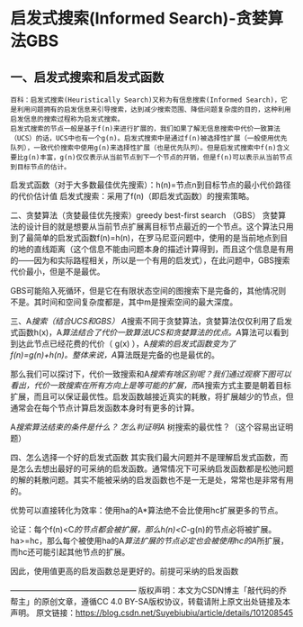 # 启发式搜索(Informed Search)-贪婪算法GBS
## 一、启发式搜索和启发式函数
    百科：启发式搜索(Heuristically Search)又称为有信息搜索(Informed Search)，它是利用问题拥有的启发信息来引导搜索，达到减少搜索范围、降低问题复杂度的目的，这种利用启发信息的搜索过程称为启发式搜索。  
    启发式搜索的节点一般是基于f(n)来进行扩展的，我们如果了解无信息搜索中代价一致算法（UCS）的话，UCS中也有一个g(n)。启发式搜索中是通过f(n)被选择性扩展（一般使用优先队列），一致代价搜索中使用g(n)来选择性扩展（也是优先队列）。但是启发式搜索中f(n)含义要比g(n)丰富，g(n)仅仅表示从当前节点到下一个节点的开销，但是f(n)可以表示从当前节点到目标节点的估计。   

启发式函数（对于大多数最佳优先搜索）：h(n)=节点n到目标节点的最小代价路径的代价估计值
启发式搜索：采用了f(n)（即启发式函数）的搜索策略。



二、贪婪算法（贪婪最佳优先搜索）greedy best-first search （GBS）
        贪婪算法的设计目的就是想要从当前节点扩展离目标节点最近的一个节点。这个算法只用到了最简单的启发式函数f(n)=h(n)，在罗马尼亚问题中，使用的是当前地点到目的地的直线距离（这个信息不能由问题本身的描述计算得到，而且这个信息是有用的——因为和实际路程相关，所以是一个有用的启发式），在此问题中，GBS搜索代价最小，但是不是最优。

GBS可能陷入死循环，但是它在有限状态空间的图搜索下是完备的，其他情况则不是。其时间和空间复杂度都是，其中m是搜索空间的最大深度。


三、A*搜索（结合UCS和GBS）
A*搜索不同于贪婪算法，贪婪算法仅仅利用了启发式函数h(x)，A*算法结合了代价一致算法UCS和贪婪算法的优点。A*算法可以看到到达此节点已经花费的代价（  g(x) ），A*搜索的启发式函数变为了f(n)=g(n)+h(n)。整体来说，A*算法既是完备的也是最优的。



那么我们可以探讨下，代价一致搜索和A*搜索有啥区别呢？我们通过观察下图可以看出，代价一致搜索在所有方向上是等可能的扩展，而A*搜索方式主要是朝着目标扩展，而且可以保证最优性。启发函数越接近真实的耗散，将扩展越少的节点，但通常会在每个节点计算启发函数本身时有更多的计算。



A*搜索算法结束的条件是什么？
怎么判证明A* 树搜索的最优性？（这个容易出证明题）




四、怎么选择一个好的启发式函数
其实我们最大问题并不是理解启发式函数，而是怎么去想出最好的可采纳的启发函数。通常情况下可采纳启发函数都是松弛问题的解的耗散问题。其实不能被采纳的启发函数也不是一无是处，常常也是非常有用的。





优势可以直接转化为效率：使用ha的A*算法绝不会比使用hc扩展更多的节点。

论证：每个f(n)<C*的节点都会被扩展，那么h(n)<C*-g(n)的节点必将被扩展。ha>=hc，那么每个被使用ha的A*算法扩展的节点必定也会被使用hc的A*所扩展，而hc还可能引起其他节点的扩展。

因此，使用值更高的启发函数总是更好的。前提可采纳的启发函数


————————————————
版权声明：本文为CSDN博主「敲代码的乔帮主」的原创文章，遵循CC 4.0 BY-SA版权协议，转载请附上原文出处链接及本声明。
原文链接：https://blog.csdn.net/Suyebiubiu/article/details/101208545